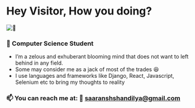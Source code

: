 # Hey Visitor, How you doing? 
   ![:wave:](https://media2.giphy.com/media/26xBwdIuRJiAIqHwA/200w.webp?cid=ecf05e47unm8yxavarn2ua7h2c3sas4e7csxzbf8441y7c7z&rid=200w.webp&ct=g)


### 🔭 Computer Science Student
- I’m a zelous and exhuberant blooming mind that does not want to left behind in any field.
- Some may consider me as a jack of most of the trades :satisfied:
- I use languages and frameworks like Django, React, Javascript, Selenium etc to bring my thoughts to reality


### 📫 You can reach me at: :email: saaranshshandilya@gmail.com



